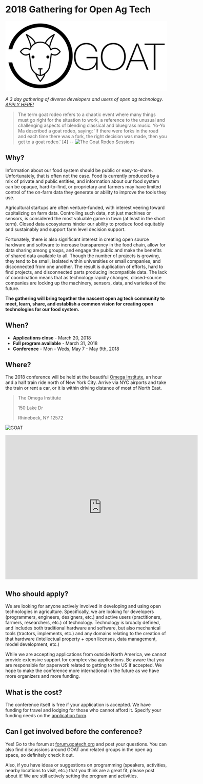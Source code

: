 # 2018 Gathering for Open Ag Tech

![GOAT](/img/goat-logo.png)

*A 3 day gathering of diverse developers and users of open ag technology.
[APPLY HERE!](https://docs.google.com/forms/d/e/1FAIpQLSfpH0dwCXF-Db13v6xf8hGtPrMjlS5aLl6y3KJ3243zsHt4cA/viewform?usp=sf_link)*

> The term goat rodeo refers to a chaotic event where many things must go right for the situation to work, a reference to the unusual and challenging aspects of blending classical and bluegrass music. Yo-Yo Ma described a goat rodeo, saying: 'If there were forks in the road and each time there was a fork, the right decision was made, then you get to a goat rodeo.' [4]
-- ![The Goat Rodeo Sessions](https://en.wikipedia.org/wiki/The_Goat_Rodeo_Sessions)

## Why?

Information about our food system should be public or easy-to-share. Unfortunately, that is often not the case. Food is currently produced by a mix of private and public entities, and information about our food system can be opaque, hard-to-find, or proprietary and farmers may have limited control of the on-farm data they generate or ability to improve the tools they use.  

Agricultural startups are often venture-funded, with interest veering toward capitalizing on farm data. Controlling such data, not just machines or sensors, is considered the most valuable game in town (at least in the short term). Closed data ecosystems hinder our ability to produce food equitably and sustainably and support farm level decision support. 

Fortunately, there is also significant interest in creating open source hardware and software to increase transparency in the food chain, allow for data sharing among groups, and engage the public and make the benefits of shared data available to all. Though the number of projects is growing, they tend to be small, isolated within universities or small companies, and disconnected from one another. The result is duplication of efforts, hard to find projects, and disconnected parts producing incompatible data.  The lack of coordination means that as technology rapidly changes, closed-source companies are locking up the machinery, sensors, data, and varieties of the future.  

**The gathering will bring together the nascent open ag tech community to meet,
learn, share, and establish a common vision for creating open technologies for
our food system.**

## When?

* **Applications close** - March 20, 2018
* **Full program available** - March 31, 2018
* **Conference** - Mon - Weds, May 7 - May 9th, 2018

## Where?

The 2018 conference will be held at the beautiful
[Omega Institute](https://www.eomega.org/rhinebeck), an hour and a half train
ride north of New York City. Arrive via NYC airports and take the train or rent
a car, or it is within driving distance of most of North East.

> The Omega Institute
>
> 150 Lake Dr
>
> Rhinebeck, NY 12572

![GOAT](http://forum.goatech.org/uploads/default/original/1X/17f058b3f56052e1640ca6d0a5997f8043ace799.jpg)

<iframe src="https://www.google.com/maps/embed?pb=!1m18!1m12!1m3!1d47508.202406403725!2d-73.8983259889285!3d41.90871218009739!2m3!1f0!2f0!3f0!3m2!1i1024!2i768!4f13.1!3m3!1m2!1s0x89dd72bf8b3c741f%3A0x1ff04c98f8b068d1!2sOmega+Institute+for+Holistic+Studies!5e0!3m2!1sen!2sus!4v1518544600512" width="600" height="450" frameborder="0" style="border:0;" allowfullscreen></iframe>

## Who should apply?

We are looking for anyone actively involved in developing and using open
technologies in agriculture. Specifically, we are looking for developers
(programmers, engineers, designers, etc.) and active users (practitioners,
farmers, researchers, etc.) of technology. Technology is broadly defined, and
includes both traditional hardware and software, but also mechanical tools
(tractors, implements, etc.) and any domains relating to the creation of that
hardware (intellectual property + open licenses, data management, model
development, etc.)

While we are accepting applications from outside North America, we cannot
provide extensive support for complex visa applications. Be aware that you are
responsible for paperwork related to getting to the US if accepted. We hope to
make the conference more international in the future as we have more organizers
and more funding.

## What is the cost?

The conference itself is free if your application is accepted. We have funding
for travel and lodging for those who cannot afford it. Specify your funding
needs on the
[application form](https://docs.google.com/forms/d/e/1FAIpQLSfpH0dwCXF-Db13v6xf8hGtPrMjlS5aLl6y3KJ3243zsHt4cA/viewform?usp=sf_link).

## Can I get involved before the conference?

Yes! Go to the forum at [forum.goatech.org](http://forum.goatech.org) and post
your questions. You can also find discussions around GOAT and related groups in
the open ag space, so definitely check it out.

Also, if you have ideas or suggestions on programming (speakers, activities,
nearby locations to visit, etc.) that you think are a great fit, please post
about it! We are still actively setting the program and activities.

